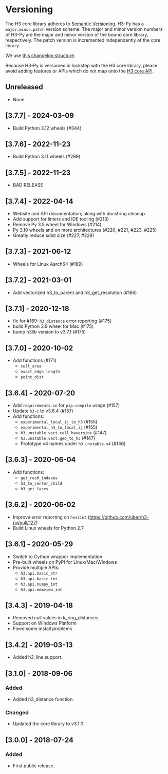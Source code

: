 # Versioning

The H3 core library adheres to [Semantic Versioning](http://semver.org/).
H3-Py has a `major.minor.patch` version scheme. The major and minor version
numbers of H3-Py are the major and minor version of the bound core library,
respectively. The patch version is incremented independently of the core
library.

We use [this changelog structure](http://keepachangelog.com/).

Because H3-Py is versioned in lockstep with the H3 core library, please
avoid adding features or APIs which do not map onto the
[H3 core API](https://uber.github.io/h3/#/documentation/api-reference/).

## Unreleased

- None

## [3.7.7] - 2024-03-09

- Build Python 3.12 wheels (#344)

## [3.7.6] - 2022-11-23

- Build Python 3.11 wheels (#299)

## [3.7.5] - 2022-11-23

- BAD RELEASE

## [3.7.4] - 2022-04-14

- Website and API documentation; along with docstring cleanup.
- Add support for linters and IDE tooling (#213)
- Remove Py 3.5 wheel for Windows (#214)
- Py 3.10 wheels and on more architectures (#220, #221, #223, #225) 
- Greatly reduce sdist size (#227, #229)

## [3.7.3] - 2021-06-12

- Wheels for Linux Aarch64 (#189)

## [3.7.2] - 2021-03-01

- Add vectorized h3_to_parent and h3_get_resolution (#166)

## [3.7.1] - 2020-12-18

- fix for #169: `h3_distance` error reporting (#175)
- build Python 3.9 wheel for Mac (#175)
- bump h3lib version to v3.7.1 (#175)

## [3.7.0] - 2020-10-02

- Add functions (#171)
    + `cell_area`
    + `exact_edge_length`
    + `point_dist`

## [3.6.4] - 2020-07-20

- Add `requirements.in` for `pip-compile` usage (#157)
- Update `h3-c` to v3.6.4 (#157)
- Add functions:
    + `experimental_local_ij_to_h3` (#155)
    + `experimental_h3_to_local_ij` (#155)
    + `h3.unstable.vect.cell_haversine` (#147)
    + `h3.unstable.vect.geo_to_h3` (#147)
    + Prototype v4 names under `h3.unstable.v4` (#146)

## [3.6.3] - 2020-06-04

- Add functions:
    + `get_res0_indexes`
    + `h3_to_center_child`
    + `h3_get_faces`

## [3.6.2] - 2020-06-02

- Improve error reporting on `hex2int` (https://github.com/uber/h3-py/pull/127)
- Build Linux wheels for Python 2.7

## [3.6.1] - 2020-05-29

- Switch to Cython wrapper implementation
- Pre-built wheels on PyPI for Linux/Mac/Windows
- Provide multiple APIs:
    + `h3.api.basic_str`
    + `h3.api.basic_int`
    + `h3.api.numpy_int`
    + `h3.api.memview_int`

## [3.4.3] - 2019-04-18

- Removed null values in k_ring_distances.
- Support on Windows Platform
- Fixed some install problems

## [3.4.2] - 2019-03-13

- Added h3_line support.

## [3.1.0] - 2018-09-06

### Added
- Added h3_distance function.

### Changed
- Updated the core library to v3.1.0.

## [3.0.0] - 2018-07-24

### Added
- First public release.

